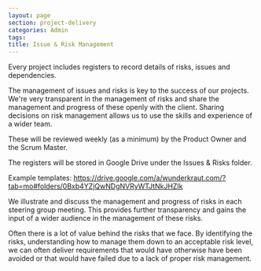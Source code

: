 ```yaml
---
layout: page
section: project-delivery
categories: Admin
tags:
title: Issue & Risk Management
---
```


Every project includes registers to record details of risks, issues and dependencies.

The management of issues and risks is key to the success of our projects. We're very transparent in the management of risks and share the management and progress of these openly with the client. Sharing decisions on risk management allows us to use the skills and experience of a wider team.

These will be reviewed weekly (as a minimum) by the Product Owner and the Scrum Master.

The registers will be stored in Google Drive under the Issues & Risks folder.

Example templates:
<https://drive.google.com/a/wunderkraut.com/?tab=mo#folders/0Bxb4YZjQwNDgNVRyWTJtNkJHZlk>

We illustrate and discuss the management and progress of risks in each steering group meeting. This provides further transparency and gains the input of a wider audience in the management of these risks.

Often there is a lot of value behind the risks that we face. By identifying the risks, understanding how to manage them down to an acceptable risk level, we can often deliver requirements that would have otherwise have been avoided or that would have failed due to a lack of proper risk management.
